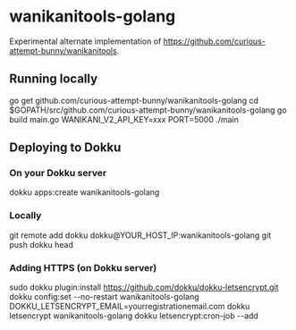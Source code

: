 
# wanikanitools-golang

Experimental alternate implementation of https://github.com/curious-attempt-bunny/wanikanitools.

## Running locally

  go get github.com/curious-attempt-bunny/wanikanitools-golang
  cd $GOPATH/src/github.com/curious-attempt-bunny/wanikanitools-golang
  go build main.go
  WANIKANI_V2_API_KEY=xxx PORT=5000 ./main

## Deploying to Dokku

### On your Dokku server

  dokku apps:create wanikanitools-golang

### Locally

  git remote add dokku dokku@YOUR_HOST_IP:wanikanitools-golang
  git push dokku head

### Adding HTTPS (on Dokku server)

  sudo dokku plugin:install https://github.com/dokku/dokku-letsencrypt.git
  dokku config:set --no-restart wanikanitools-golang DOKKU_LETSENCRYPT_EMAIL=yourregistrationemail.com
  dokku letsencrypt wanikanitools-golang
  dokku letsencrypt:cron-job --add    
